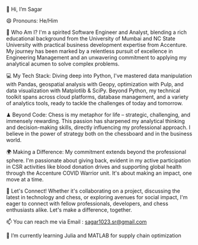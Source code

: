 👋 Hi, I’m Sagar

😄 Pronouns: He/Him

🌟 Who Am I?
I'm a spirited Software Engineer and Analyst, blending a rich educational background from the University of Mumbai and NC State University with practical business development expertise from Accenture.
My journey has been marked by a relentless pursuit of excellence in Engineering Management and an unwavering commitment to applying my analytical acumen to solve complex problems.

💻 My Tech Stack: 
Diving deep into Python, I've mastered data manipulation with Pandas, geospatial analysis with Geopy, optimization with Pulp, and data visualization with Matplotlib & SciPy. 
Beyond Python, my technical toolkit spans across cloud platforms, database management, and a variety of analytics tools, ready to tackle the challenges of today and tomorrow.

♟ Beyond Code: 
Chess is my metaphor for life – strategic, challenging, and immensely rewarding. This passion has sharpened my analytical thinking and decision-making skills, directly influencing my professional approach. 
I believe in the power of strategy both on the chessboard and in the business world.

🌍 Making a Difference: 
My commitment extends beyond the professional sphere. I'm passionate about giving back, evident in my active participation in CSR activities like blood donation drives 
and supporting global health through the Accenture COVID Warrior unit. It's about making an impact, one move at a time.

🔗 Let's Connect!
Whether it's collaborating on a project, discussing the latest in technology and chess, or exploring avenues for social impact, 
I'm eager to connect with fellow professionals, developers, and chess enthusiasts alike. Let's make a difference, together.

📫 You can reach me via Email : sagar1023.sr@gmail.com

🌱 I’m currently learning Julia and MATLAB for supply chain optimization




<!---
sagar1023/sagar1023 is a ✨ special ✨ repository because its `README.md` (this file) appears on your GitHub profile.
You can click the Preview link to take a look at your changes.
--->

